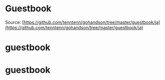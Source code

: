 # Guestbook
Source: [https://github.com/tenntenn/gohandson/tree/master/guestbook/ja](https://github.com/tenntenn/gohandson/tree/master/guestbook/ja)
# guestbook
# guestbook
